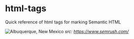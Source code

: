 # html-tags
Quick reference of html tags for marking Semantic HTML

![Albuquerque, New Mexico](https://static.semrush.com/blog/uploads/media/cc/85/cc85d452a743e27f68d426df35e4da7d/EN-Semantic-Search-Non-Semantic.webp)
*src: https://www.semrush.com/*
